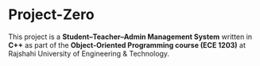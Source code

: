 # Project-Zero
This project is a **Student–Teacher–Admin Management System** written in **C++** as part of the **Object-Oriented Programming course (ECE 1203)** at Rajshahi University of Engineering &amp; Technology.
